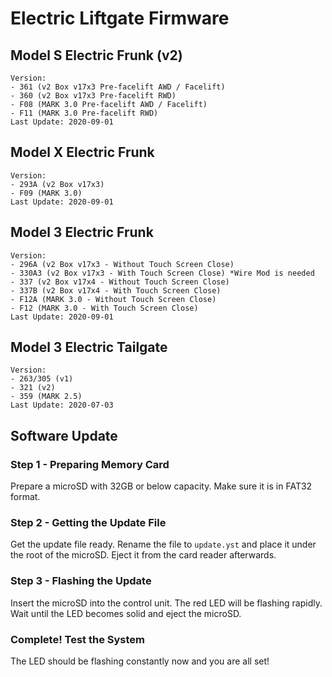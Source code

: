 # Electric Liftgate Firmware

## Model S Electric Frunk (v2)
```
Version:
- 361 (v2 Box v17x3 Pre-facelift AWD / Facelift)
- 360 (v2 Box v17x3 Pre-facelift RWD)
- F08 (MARK 3.0 Pre-facelift AWD / Facelift)
- F11 (MARK 3.0 Pre-facelift RWD)
Last Update: 2020-09-01
```

## Model X Electric Frunk
```
Version:
- 293A (v2 Box v17x3)
- F09 (MARK 3.0)
Last Update: 2020-09-01
```

## Model 3 Electric Frunk
```
Version:
- 296A (v2 Box v17x3 - Without Touch Screen Close)
- 330A3 (v2 Box v17x3 - With Touch Screen Close) *Wire Mod is needed
- 337 (v2 Box v17x4 - Without Touch Screen Close)
- 337B (v2 Box v17x4 - With Touch Screen Close)
- F12A (MARK 3.0 - Without Touch Screen Close)
- F12 (MARK 3.0 - With Touch Screen Close)
Last Update: 2020-09-01
```

## Model 3 Electric Tailgate
```
Version:
- 263/305 (v1)
- 321 (v2)
- 359 (MARK 2.5)
Last Update: 2020-07-03
```

## Software Update
### Step 1 - Preparing Memory Card
Prepare a microSD with 32GB or below capacity.
Make sure it is in FAT32 format.

### Step 2 - Getting the Update File
Get the update file ready.
Rename the file to `update.yst` and place it under the root of the microSD.
Eject it from the card reader afterwards.

### Step 3 - Flashing the Update
Insert the microSD into the control unit.
The red LED will be flashing rapidly.
Wait until the LED becomes solid and eject the microSD.

### Complete! Test the System
The LED should be flashing constantly now and you are all set!